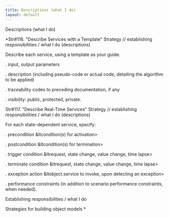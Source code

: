 ```yaml
---
title: Descriptions (what I do)
layout: default
---
```




Descriptions (what I do)


*Str#116. &quot;Describe Services with a Template&quot; Strategy // establishing
responsibilities / what I do (descriptions) 

 Describe each service, using a template as your guide. 

. input, output parameters 

. description (including pseudo-code or actual code, detailing the algorithm to be
applied) 

. traceability codes to preceding documentation, if any 

. visibility: public, protected, private. 

Str#117. &quot;Describe Real-Time Services&quot; Strategy // establishing
responsibilities / what I do (descriptions) 

 For each state-dependent service, specify: 

. precondition &amp;ltcondition(s) for activation&gt; 

. postcondition &amp;ltcondition(s) for termination&gt; 

. trigger condition &amp;ltrequest, state change, value change, time lapse&gt; 

. terminate condition &amp;ltrequest, state change, value change, time lapse&gt; 

. exception action &amp;ltobject.service to invoke, upon detecting an exception&gt; 

. performance constraints (in addition to scenario performance constraints, when
needed). 

Establishing responsibilities / what I do

Strategies for building object models
*
